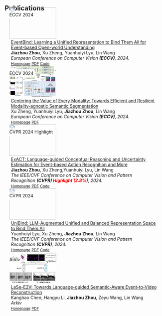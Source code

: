 <div>  
<div>  
<div>  
<h2 id="publications" style="margin: 2px 0px -15px;">Publications</h2>  
<div>  
  <div class="pub-row">  
    <div class="col-sm-3 abbr" style="position: relative; padding-right: 15px; padding-left: 15px;">  
      <img src="assets/img/EventBind.png" class="teaser img-fluid z-depth-1" style="width: 150px; height: 100px;">  
      <abbr class="badge" style="position: absolute; top: 10px; left: 10px; background-color: rgba(255, 255, 255, 0.8); padding: 5px; border-radius: 5px;">ECCV 2024</abbr>  
    </div>  
    <div class="col-sm-9" style="position: relative; padding-right: 15px; padding-left: 20px;">  
      <div class="title">  
        <a href="https://arxiv.org/pdf/2308.03135">EventBind: Learning a Unified Representation to Bind Them All for Event-based Open-world Understanding</a>  
      </div>  
      <div class="author"><strong>Jiazhou Zhou</strong>, Xu Zheng, Yuanhuiyi Lyu, Lin Wang</div>  
      <div class="periodical"><em>European Conference on Computer Vision <strong>(ECCV)</strong>, 2024.</em></div>  
      <div class="links">  
        <a href="https://vlislab22.github.io/EventBind/" class="btn btn-sm z-depth-0" role="button" target="_blank" style="font-size:12px;">Homepage</a>  
        <a href="https://arxiv.org/pdf/2308.03135.pdf" class="btn btn-sm z-depth-0" role="button" target="_blank" style="font-size:12px;">PDF</a>  
        <a href="https://github.com/jiazhou-garland/EventBind" class="btn btn-sm z-depth-0" role="button" target="_blank" style="font-size:12px;">Code</a>  
      </div>  
    </div>  
  </div>  

  <div class="pub-row">  
    <div class="col-sm-3 abbr" style="position: relative; padding-right: 15px; padding-left: 15px;">  
      <img src="assets/img/MAGIC.jpg" class="teaser img-fluid z-depth-1" style="width: 150px; height: 100px;">  
      <abbr class="badge" style="position: absolute; top: 10px; left: 10px; background-color: rgba(255, 255, 255, 0.8); padding: 5px; border-radius: 5px;">ECCV 2024</abbr>  
    </div>  
    <div class="col-sm-9" style="position: relative; padding-right: 15px; padding-left: 20px;">  
      <div class="title">  
        <a href="https://arxiv.org/pdf/2407.11344">Centering the Value of Every Modality: Towards Efficient and Resilient Modality-agnostic Semantic Segmentation</a>  
      </div>  
      <div class="author">Xu Zheng, Yuanhuiyi Lyu, <strong>Jiazhou Zhou</strong>, Lin Wang</div>  
      <div class="periodical"><em>European Conference on Computer Vision <strong>(ECCV)</strong>, 2024.</em></div>  
      <div class="links">  
        <a href="https://vlislab22.github.io/MAGIC/" class="btn btn-sm z-depth-0" role="button" target="_blank" style="font-size:12px;">Homepage</a>  
        <a href="https://arxiv.org/pdf/2407.11344" class="btn btn-sm z-depth-0" role="button" target="_blank" style="font-size:12px;">PDF</a>  
      </div>  
    </div>  
  </div>  

  <div class="pub-row">  
    <div class="col-sm-3 abbr" style="position: relative; padding-right: 15px; padding-left: 15px;">  
      <img src="assets/img/exact.png" class="teaser img-fluid z-depth-1" style="width: 150px; height: 100px;">  
      <abbr class="badge" style="position: absolute; top: 10px; left: 10px; background-color: rgba(255, 255, 255, 0.8); padding: 5px; border-radius: 5px;">CVPR 2024 Highlight</abbr>  
    </div>  
    <div class="col-sm-9" style="position: relative; padding-right: 15px; padding-left: 20px;">  
      <div class="title">  
        <a href="https://arxiv.org/pdf/2403.12534.pdf">ExACT: Language-guided Conceptual Reasoning and Uncertainty Estimation for Event-based Action Recognition and More</a>  
      </div>  
      <div class="author"><strong>Jiazhou Zhou</strong>, Xu Zheng,Yuanhuiyi Lyu, Lin Wang</div>  
      <div class="periodical"><em>The IEEE/CVF Conference on Computer Vision and Pattern Recognition <strong>(CVPR) <span style="color: red;">Highlight (2.8%)</span></strong>, 2024.</em></div>  
      <div class="links">  
        <a href="https://vlislab22.github.io/ExACT/" class="btn btn-sm z-depth-0" role="button" target="_blank" style="font-size:12px;">Homepage</a>  
        <a href="https://arxiv.org/pdf/2403.12534.pdf" class="btn btn-sm z-depth-0" role="button" target="_blank" style="font-size:12px;">PDF</a>  
        <a href="https://github.com/jiazhou-garland/ExACT" class="btn btn-sm z-depth-0" role="button" target="_blank" style="font-size:12px;">Code</a>  
      </div>  
    </div>  
  </div>  

  <div class="pub-row">  
    <div class="col-sm-3 abbr" style="position: relative; padding-right: 15px; padding-left: 15px;">  
      <img src="assets/img/unibind.png" class="teaser img-fluid z-depth-1" style="width: 150px; height: 100px;">  
      <abbr class="badge" style="position: absolute; top: 10px; left: 10px; background-color: rgba(255, 255, 255, 0.8); padding: 5px; border-radius: 5px;">CVPR 2024</abbr>  
    </div>  
    <div class="col-sm-9" style="position: relative; padding-right: 15px; padding-left: 20px;">  
      <div class="title">  
        <a href="https://arxiv.org/pdf/2403.12532.pdf">UniBind: LLM-Augmented Unified and Balanced Representation Space to Bind Them All</a>  
      </div>  
      <div class="author">Yuanhuiyi Lyu, Xu Zheng, <strong>Jiazhou Zhou</strong>, Lin Wang</div>  
      <div class="periodical"><em>The IEEE/CVF Conference on Computer Vision and Pattern Recognition <strong>(CVPR)</strong>, 2024.</em></div>  
      <div class="links">  
        <a href="https://vlislab22.github.io/UniBind/" class="btn btn-sm z-depth-0" role="button" target="_blank" style="font-size:12px;">Homepage</a>  
        <a href="https://arxiv.org/pdf/2403.12532.pdf" class="btn btn-sm z-depth-0" role="button" target="_blank" style="font-size:12px;">PDF</a>  
        <a href="https://github.com/QC-LY/UniBind" class="btn btn-sm z-depth-0" role="button" target="_blank" style="font-size:12px;">Code</a>  
      </div>  
    </div>  
  </div>  

  <div class="pub-row">  
    <div class="col-sm-3 abbr" style="position: relative; padding-right: 15px; padding-left: 15px;">  
      <img src="assets/img/e2v.png" class="teaser img-fluid z-depth-1" style="width: 150px; height: 100px;">  
      <abbr class="badge" style="position: absolute; top: 10px; left: 10px; background-color: rgba(255, 255, 255, 0.8); padding: 5px; border-radius: 5px;">Arkiv</abbr>  
    </div>  
    <div class="col-sm-9" style="position: relative; padding-right: 15px; padding-left: 20px;">  
      <div class="title">  
        <a href="https://arxiv.org/pdf/2407.05547">LaSe-E2V: Towards Language-guided Semantic-Aware Event-to-Video Reconstruction</a>  
      </div>  
      <div class="author">Kanghao Chen, Hangyu Li, <strong>Jiazhou Zhou</strong>, Zeyu Wang, Lin Wang</div>  
      <div class="periodical"><em>Arkiv</em></div>  
      <div class="links">  
        <a href="https://vlislab22.github.io/LaSe-E2V/" class="btn btn-sm z-depth-0" role="button" target="_blank" style="font-size:12px;">Homepage</a>  
        <a href="https://arxiv.org/abs/2407.05547" class="btn btn-sm z-depth-0" role="button" target="_blank" style="font-size:12px;">PDF</a>  
      </div>  
    </div>  
  </div>  
</div>  

